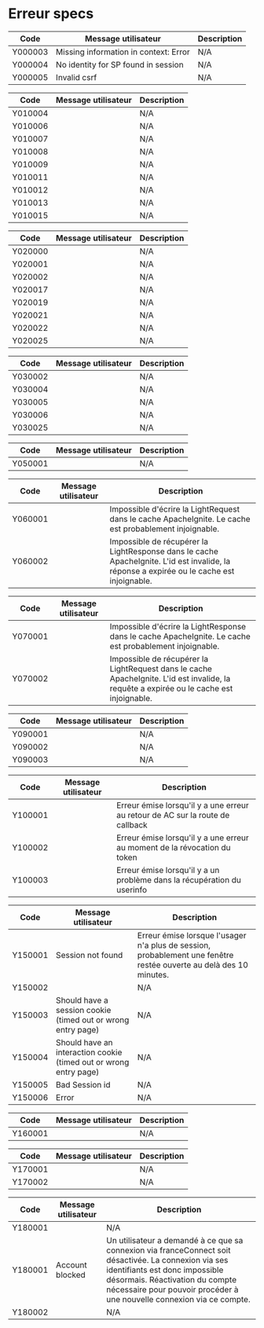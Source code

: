 # Erreur specs


| Code | Message utilisateur | Description |
|---|---|---|
| Y000003 | Missing information in context: Error | N/A |
| Y000004 | No identity for SP found in session | N/A |
| Y000005 | Invalid csrf | N/A |

| Code | Message utilisateur | Description |
|---|---|---|
| Y010004 |  | N/A |
| Y010006 |  | N/A |
| Y010007 |  | N/A |
| Y010008 |  | N/A |
| Y010009 |  | N/A |
| Y010011 |  | N/A |
| Y010012 |  | N/A |
| Y010013 |  | N/A |
| Y010015 |  | N/A |

| Code | Message utilisateur | Description |
|---|---|---|
| Y020000 |  | N/A |
| Y020001 |  | N/A |
| Y020002 |  | N/A |
| Y020017 |  | N/A |
| Y020019 |  | N/A |
| Y020021 |  | N/A |
| Y020022 |  | N/A |
| Y020025 |  | N/A |

| Code | Message utilisateur | Description |
|---|---|---|
| Y030002 |  | N/A |
| Y030004 |  | N/A |
| Y030005 |  | N/A |
| Y030006 |  | N/A |
| Y030025 |  | N/A |

| Code | Message utilisateur | Description |
|---|---|---|
| Y050001 |  | N/A |

| Code | Message utilisateur | Description |
|---|---|---|
| Y060001 |  | Impossible d&#39;écrire la LightRequest dans le cache ApacheIgnite. Le cache est probablement injoignable. |
| Y060002 |  | Impossible de récupérer la LightResponse dans le cache ApacheIgnite. L&#39;id est invalide, la réponse a expirée ou le cache est injoignable. |

| Code | Message utilisateur | Description |
|---|---|---|
| Y070001 |  | Impossible d&#39;écrire la LightResponse dans le cache ApacheIgnite. Le cache est probablement injoignable. |
| Y070002 |  | Impossible de récupérer la LightRequest dans le cache ApacheIgnite. L&#39;id est invalide, la requête a expirée ou le cache est injoignable. |

| Code | Message utilisateur | Description |
|---|---|---|
| Y090001 |  | N/A |
| Y090002 |  | N/A |
| Y090003 |  | N/A |

| Code | Message utilisateur | Description |
|---|---|---|
| Y100001 |  | Erreur émise lorsqu&#39;il y a une erreur au retour de AC sur la route de callback |
| Y100002 |  | Erreur émise lorsqu&#39;il y a une erreur au moment de la révocation du token |
| Y100003 |  | Erreur émise lorsqu&#39;il y a un problème dans la récupération du userinfo |

| Code | Message utilisateur | Description |
|---|---|---|
| Y150001 | Session not found | Erreur émise lorsque l&#39;usager n&#39;a plus de session, probablement une fenêtre restée ouverte au delà des 10 minutes. |
| Y150002 |  | N/A |
| Y150003 | Should have a session cookie (timed out or wrong entry page) | N/A |
| Y150004 | Should have an interaction cookie (timed out or wrong entry page) | N/A |
| Y150005 | Bad Session id | N/A |
| Y150006 | Error | N/A |

| Code | Message utilisateur | Description |
|---|---|---|
| Y160001 |  | N/A |

| Code | Message utilisateur | Description |
|---|---|---|
| Y170001 |  | N/A |
| Y170002 |  | N/A |

| Code | Message utilisateur | Description |
|---|---|---|
| Y180001 |  | N/A |
| Y180001 | Account blocked | Un utilisateur a demandé à ce que sa connexion via franceConnect soit désactivée. La connexion via ses identifiants est donc impossible désormais. Réactivation du compte nécessaire pour pouvoir procéder à une nouvelle connexion via ce compte. |
| Y180002 |  | N/A |

